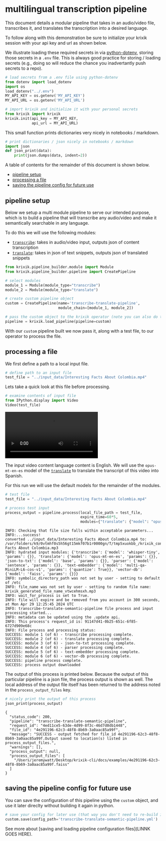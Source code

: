 # multilingual transcription pipeline

This document details a modular pipeline that takes in an audio/video file, transcribes it, and translates the transcription into a desired language.

To follow along with this demonstration be sure to initialize your krixik session with your api key and url as shown below. 

We illustrate loading these required secrets in via [python-dotenv](https://pypi.org/project/python-dotenv/), storing those secrets in a `.env` file.  This is always good practice for storing / loading secrets (e.g., doing so will reduce the chance you inadvertantly push secrets to a repo).



```python
# load secrets from a .env file using python-dotenv
from dotenv import load_dotenv
import os
load_dotenv("../.env")
MY_API_KEY = os.getenv('MY_API_KEY')
MY_API_URL = os.getenv('MY_API_URL')

# import krixik and initialize it with your personal secrets
from krixik import krixik
krixik.init(api_key = MY_API_KEY, 
            api_url = MY_API_URL)
```


This small function prints dictionaries very nicely in notebooks / markdown.


```python
# print dictionaries / json nicely in notebooks / markdown
import json
def json_print(data):
    print(json.dumps(data, indent=2))
```

A table of contents for the remainder of this document is shown below.


- [pipeline setup](#pipeline-setup)
- [processing a file](#processing-a-file)
- [saving the pipeline config for future use](#saving-the-pipeline-config-for-future-use)

## pipeline setup

Below we setup a multi module pipeline to serve our intended purpose, which is to build a pipeline that will transcribe any audio/video and make it semantically searchable in any language.

To do this we will use the following modules:

- [`transcribe`](modules/transcribe.md): takes in audio/video input, outputs json of content transcription
- [`translate`](modules/translate.md): takes in json of text snippets, outputs json of translated snippets



```python
from krixik.pipeline_builder.module import Module
from krixik.pipeline_builder.pipeline import CreatePipeline

# select modules
module_1 = Module(module_type="transcribe")
module_2 = Module(module_type="translate")

# create custom pipeline object
custom = CreatePipeline(name='transcribe-translate-pipeline', 
                        module_chain=[module_1, module_2])

# pass the custom object to the krixik operator (note you can also do this by passing its config)
pipeline = krixik.load_pipeline(pipeline=custom)
```

With our `custom` pipeline built we now pass it, along with a test file, to our operator to process the file.

## processing a file

We first define a path to a local input file.


```python
# define path to an input file
test_file = "../input_data/Interesting Facts About Colombia.mp4"
```

Lets take a quick look at this file before processing.


```python
# examine contents of input file
from IPython.display import Video
Video(test_file)
```


<video src="../input_data/Interesting Facts About Colombia.mp4" controls  >
      Your browser does not support the <code>video</code> element.
    </video>


The input video content language content is English.  We will use the `opus-mt-en-es` model of the [`translate`](modules/translate.md) to translate the transcript of this video into Spanish.

For this run we will use the default models for the remainder of the modules.



```python
# test file
test_file = "../input_data/Interesting Facts About Colombia.mp4"

# process test input
process_output = pipeline.process(local_file_path = test_file,
                                  expire_time=60*5,
                                  modules={"translate": {"model": "opus-mt-en-es"}})
```

    INFO: Checking that file size falls within acceptable parameters...
    INFO:...success!
    converted ../input_data/Interesting Facts About Colombia.mp4 to: /var/folders/k9/0vtmhf0s5h56gt15mkf07b1r0000gn/T/tmp5xuokbb_/krixik_converted_version_Interesting Facts About Colombia.mp3
    INFO: hydrated input modules: {'transcribe': {'model': 'whisper-tiny', 'params': {}}, 'translate': {'model': 'opus-mt-en-es', 'params': {}}, 'json-to-txt': {'model': 'base', 'params': {}}, 'parser': {'model': 'sentence', 'params': {}}, 'text-embedder': {'model': 'multi-qa-MiniLM-L6-cos-v1', 'params': {'quantize': True}}, 'vector-db': {'model': 'faiss', 'params': {}}}
    INFO: symbolic_directory_path was not set by user - setting to default of /etc
    INFO: file_name was not set by user - setting to random file name: krixik_generated_file_name_vtwcehmsxh.mp3
    INFO: wait_for_process is set to True.
    INFO: file will expire and be removed from you account in 300 seconds, at Mon Apr 29 12:25:45 2024 UTC
    INFO: transcribe-translate-semantic-pipeline file process and input processing started...
    INFO: metadata can be updated using the .update api.
    INFO: This process's request_id is: 91147d41-0b25-651c-6f85-6727d909e68c
    INFO: File process and processing status:
    SUCCESS: module 1 (of 6) - transcribe processing complete.
    SUCCESS: module 2 (of 6) - translate processing complete.
    SUCCESS: module 3 (of 6) - json-to-txt processing complete.
    SUCCESS: module 4 (of 6) - parser processing complete.
    SUCCESS: module 5 (of 6) - text-embedder processing complete.
    SUCCESS: module 6 (of 6) - vector-db processing complete.
    SUCCESS: pipeline process complete.
    SUCCESS: process output downloaded


The output of this process is printed below.  Because the output of this particular pipeline is a json file, the process output is shown as well.  The local address of the output file itself has been returned to the address noted in the `process_output_files` key.


```python
# nicely print the output of this process
json_print(process_output)
```

    {
      "status_code": 200,
      "pipeline": "transcribe-translate-semantic-pipeline",
      "request_id": "4ed11ce5-63de-4d99-8f3c-46d7d0db1448",
      "file_id": "4e291196-62c3-48f8-8b69-3a0aac85a99f",
      "message": "SUCCESS - output fetched for file_id 4e291196-62c3-48f8-8b69-3a0aac85a99f.Output saved to location(s) listed in process_output_files.",
      "warnings": [],
      "process_output": null,
      "process_output_files": [
        "/Users/jeremywatt/Desktop/krixik-cli/docs/examples/4e291196-62c3-48f8-8b69-3a0aac85a99f.faiss"
      ]
    }


## saving the pipeline config for future use

You can save the configuration of this pipeline using the `custom` object, and use it later direclty without building it again in python.


```python
# save your config for later use (that way you don't need to re-build in python)
custom.save(config_path='transcribe-translate-semantic-pipeline.yml')
```

See more about [saving and loading pipeline configuration files](LINNK GOES HERE).
